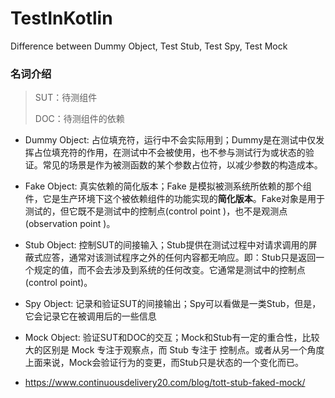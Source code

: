 # TestInKotlin
Difference between Dummy Object, Test Stub, Test Spy, Test Mock

### 名词介绍
> SUT：待测组件
> 
> DOC：待测组件的依赖

* Dummy Object: 占位填充符，运行中不会实际用到；Dummy是在测试中仅发挥占位填充符的作用，在测试中不会被使用，也不参与测试行为或状态的验证。常见的场景是作为被测函数的某个参数占位符，以减少参数的构造成本。
* Fake Object: 真实依赖的简化版本；Fake 是模拟被测系统所依赖的那个组件，它是生产环境下这个被依赖组件的功能实现的**简化版本**。Fake对象是用于测试的，但它既不是测试中的控制点(control point )，也不是观测点(observation point )。
* Stub Object: 控制SUT的间接输入；Stub提供在测试过程中对请求调用的屏蔽式应答，通常对该测试程序之外的任何内容都无响应。即：Stub只是返回一个规定的值，而不会去涉及到系统的任何改变。它通常是测试中的控制点(control point)。
* Spy Object: 记录和验证SUT的间接输出；Spy可以看做是一类Stub，但是，它会记录它在被调用后的一些信息
* Mock Object: 验证SUT和DOC的交互；Mock和Stub有一定的重合性，比较大的区别是 Mock 专注于观察点，而 Stub 专注于 控制点。或者从另一个角度上面来说，Mock会验证行为的变更，而Stub只是状态的一个变化而已。

* https://www.continuousdelivery20.com/blog/tott-stub-faked-mock/